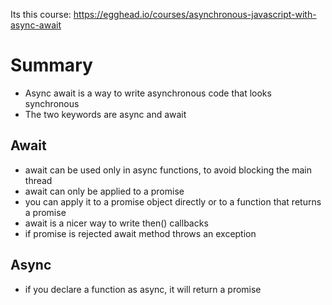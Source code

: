 Its this course: https://egghead.io/courses/asynchronous-javascript-with-async-await

# Summary

- Async await is a way to write asynchronous code that looks synchronous
- The two keywords are async and await

## Await

- await can be used only in async functions, to avoid blocking the main thread
- await can only be applied to a promise
- you can apply it to a promise object directly or to a function that returns a promise
- await is a nicer way to write then() callbacks
- if promise is rejected await method throws an exception

## Async

- if you declare a function as async, it will return a promise
